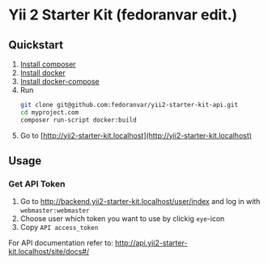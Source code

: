 # Yii 2 Starter Kit (fedoranvar edit.)

## Quickstart
1. [Install composer](https://getcomposer.org)
2. [Install docker](https://docs.docker.com/install/)
3. [Install docker-compose](https://docs.docker.com/compose/install/)
4. Run
    ```bash
    git clone git@github.com:fedoranvar/yii2-starter-kit-api.git
    cd myproject.com
    composer run-script docker:build
    ```
5. Go to [http://yii2-starter-kit.localhost](http://yii2-starter-kit.localhost)

## Usage

### Get API Token
1. Go to http://backend.yii2-starter-kit.localhost/user/index and log in with `webmaster:webmaster`
2. Choose user which token you want to use by clickig `eye`-icon
3. Copy `API access_token`


For API documentation refer to: 
http://api.yii2-starter-kit.localhost/site/docs#/


